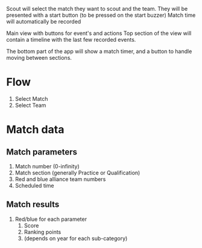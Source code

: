 Scout will select the match they want to scout and the team.
They will be presented with a start button (to be pressed on the start buzzer)
Match time will automatically be recorded


Main view with buttons for event's and actions
Top section of the view will contain a timeline with the last few recorded events.

The bottom part of the app will show a match timer, and a button to handle moving between sections.


# Flow
1. Select Match
2. Select Team



# Match data
## Match parameters
1. Match number (0-infinity)
2. Match section (generally Practice or Qualification)
3. Red and blue alliance team numbers
4. Scheduled time
## Match results
1. Red/blue for each parameter
	1. Score
	2. Ranking points
	3. (depends on year for each sub-category)